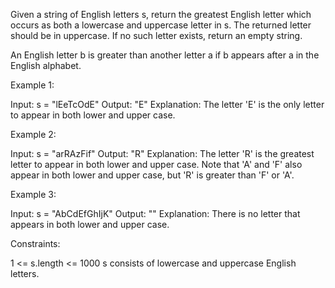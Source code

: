 Given a string of English letters s, return the greatest English letter which
occurs as both a lowercase and uppercase letter in s. The returned letter
should be in uppercase. If no such letter exists, return an empty string.

An English letter b is greater than another letter a if b appears after a in
the English alphabet.


Example 1:


Input: s = "lEeTcOdE"
Output: "E"
Explanation:
The letter 'E' is the only letter to appear in both lower and upper case.


Example 2:


Input: s = "arRAzFif"
Output: "R"
Explanation:
The letter 'R' is the greatest letter to appear in both lower and upper case.
Note that 'A' and 'F' also appear in both lower and upper case, but 'R' is
greater than 'F' or 'A'.


Example 3:


Input: s = "AbCdEfGhIjK"
Output: ""
Explanation:
There is no letter that appears in both lower and upper case.



Constraints:


1 <= s.length <= 1000
s consists of lowercase and uppercase English letters.




